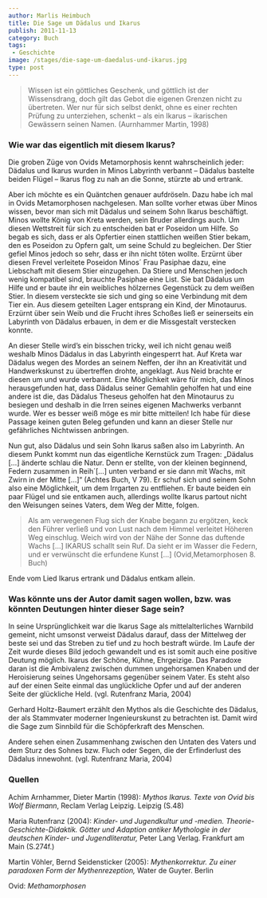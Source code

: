 ```yaml
---
author: Marlis Heimbuch
title: Die Sage um Dädalus und Ikarus
publish: 2011-11-13
category: Buch
tags:
 - Geschichte
image: /stages/die-sage-um-daedalus-und-ikarus.jpg
type: post
---
```


> Wissen ist ein göttliches Geschenk, und göttlich ist der Wissensdrang, doch gilt das Gebot die eigenen Grenzen nicht zu übertreten. Wer nur für sich selbst denkt, ohne es einer rechten Prüfung zu unterziehen, schenkt – als ein Ikarus – ikarischen Gewässern seinen Namen. (Aurnhammer Martin, 1998)

### Wie war das eigentlich mit diesem Ikarus?

Die groben Züge von Ovids Metamorphosis kennt wahrscheinlich jeder: Dädalus und Ikarus wurden in Minos Labyrinth verbannt – Dädalus bastelte beiden Flügel – Ikarus  flog zu nah an die Sonne, stürzte ab und ertrank.

Aber ich möchte es ein Quäntchen genauer aufdröseln. Dazu habe ich mal in Ovids Metamorphosen nachgelesen. Man sollte vorher etwas über Minos wissen, bevor man sich mit Dädalus und seinem Sohn Ikarus beschäftigt. Minos wollte König von Kreta werden, sein Bruder allerdings auch. Um diesen Wettstreit für sich zu entscheiden bat er Poseidon um Hilfe. So begab es sich, dass er als Opfertier einen stattlichen weißen Stier bekam, den es Poseidon zu Opfern galt, um seine Schuld zu begleichen. Der Stier gefiel Minos jedoch so sehr, dass er ihn nicht töten wollte. Erzürnt über diesen Frevel verleitete Poseidon Minos´ Frau Pasiphae dazu, eine Liebschaft mit diesem Stier einzugehen. Da Stiere und Menschen jedoch wenig kompatibel sind, brauchte Pasiphae eine List. Sie bat Dädalus um Hilfe und er baute ihr ein weibliches hölzernes Gegenstück zu dem weißen Stier. In diesem versteckte sie sich und ging so eine Verbindung mit dem Tier ein. Aus diesem geteilten Lager entsprang ein Kind, der Minotaurus. Erzürnt über sein Weib und die Frucht ihres Schoßes ließ er seinerseits ein Labyrinth von Dädalus erbauen, in dem er die Missgestalt verstecken konnte.

An dieser Stelle wird’s ein bisschen tricky, weil ich nicht genau weiß weshalb Minos Dädalus in das Labyrinth eingesperrt hat. Auf Kreta war Dädalus wegen des Mordes an seinem Neffen, der ihn an Kreativität und Handwerkskunst zu übertreffen drohte, angeklagt. Aus Neid brachte er diesen um und wurde verbannt. Eine Möglichkeit wäre für mich, das Minos herausgefunden hat, dass Dädalus seiner Gemahlin geholfen hat und eine andere ist die, das Dädalus Theseus geholfen hat den Minotaurus zu besiegen und deshalb in die Irren seines eigenen Machwerks verbannt wurde. Wer es besser weiß möge es mir bitte mitteilen! Ich habe für diese Passage keinen guten Beleg gefunden und kann an dieser Stelle nur gefährliches Nichtwissen anbringen.

Nun gut, also Dädalus und sein Sohn Ikarus saßen also im Labyrinth. An diesem Punkt kommt nun das eigentliche Kernstück zum Tragen:
„Dädalus […] änderte schlau die Natur. Denn er stellte, von der kleinen beginnend, Federn zusammen in Reih´[…] unten verband er sie dann mit Wachs, mit Zwirn in der Mitte […]“ (Achtes Buch, V 79). Er schuf sich und seinem Sohn also eine Möglichkeit, um dem Irrgarten zu entfliehen. Er baute beiden ein paar Flügel und sie entkamen auch, allerdings wollte Ikarus partout nicht den Weisungen seines Vaters, dem Weg der Mitte, folgen.

> Als am verwegenen Flug sich der Knabe begann zu ergötzen, keck den Führer verließ und von Lust nach dem Himmel verleitet Höheren Weg einschlug. Weich wird von der Nähe der Sonne das duftende Wachs […] IKARUS schallt sein Ruf. Da sieht er im Wasser die Federn, und er verwünscht die erfundene Kunst […] (Ovid,Metamorphosen 8. Buch)

Ende vom Lied Ikarus ertrank und Dädalus entkam allein.

### Was könnte uns der Autor damit sagen wollen, bzw. was könnten Deutungen hinter dieser Sage sein?

In seine Ursprünglichkeit war die Ikarus Sage als mittelalterliches Warnbild gemeint, nicht umsonst verweist Dädalus darauf, dass der Mittelweg der beste sei und das Streben zu tief und zu hoch bestraft würde. Im Laufe der Zeit wurde dieses Bild jedoch gewandelt und es ist somit auch eine positive Deutung möglich. Ikarus der Schöne, Kühne, Ehrgeizige. Das Paradoxe daran ist die Ambivalenz zwischen dummen ungehorsamen Knaben und der Heroisierung seines Ungehorsams gegenüber seinem Vater. Es steht also auf der einen Seite einmal das unglückliche Opfer und auf der anderen Seite der glückliche Held. (vgl. Rutenfranz Maria, 2004)

Gerhard Holtz-Baumert erzählt den Mythos als die Geschichte des Dädalus, der als Stammvater moderner Ingenieurskunst zu betrachten ist. Damit wird die Sage zum Sinnbild für die Schöpferkraft des Menschen.

Andere sehen einen Zusammenhang zwischen den Untaten des Vaters und dem Sturz des Sohnes bzw. Fluch oder Segen, die der Erfinderlust des Dädalus innewohnt. (vgl. Rutenfranz Maria, 2004)

### Quellen
Achim Arnhammer, Dieter Martin (1998): _Mythos Ikarus. Texte von Ovid bis Wolf Biermann_, Reclam Verlag Leipzig. Leipzig (S.48)

Maria Rutenfranz (2004): _Kinder- und Jugendkultur und -medien. Theorie-Geschichte-Didaktik. Götter und Adaption antiker Mythologie in der deutschen Kinder- und Jugendliteratur,_ Peter Lang Verlag. Frankfurt am Main (S.274f.)

Martin Vöhler, Bernd Seidensticker (2005): _Mythenkorrektur. Zu einer paradoxen Form der Mythenrezeption,_ Water de Guyter. Berlin

Ovid: _Methamorphosen_

<unsplash id="wPlzrculha8" author="Stephen Leonardi" />
